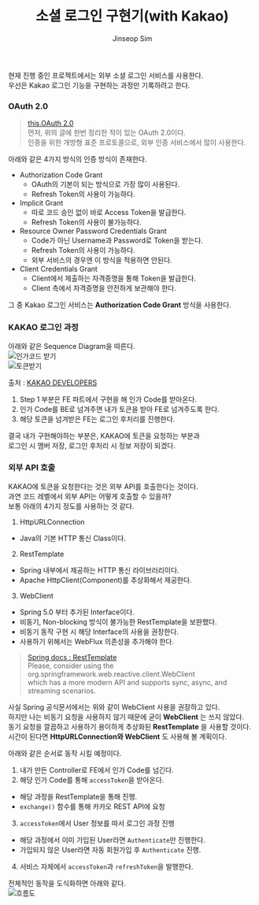 ﻿---
layout: post
title: "소셜 로그인 구현기(with Kakao)"
categories: ToyProject
tags: [develop]
author:
  - Jinseop Sim
---
현재 진행 중인 프로젝트에서는 외부 소셜 로그인 서비스를 사용한다.  
우선은 Kakao 로그인 기능을 구현하는 과정만 기록하려고 한다.  

### OAuth 2.0
> [this.OAuth 2.0](https://jinseop-sim.github.io/springboot/2022/08/18/Jwt.html)  
먼저, 위의 글에 한번 정리한 적이 있는 OAuth 2.0이다.  
인증을 위한 개방형 표준 프로토콜으로, 외부 인증 서비스에서 많이 사용한다.  

아래와 같은 4가지 방식의 인증 방식이 존재한다.
- Authorization Code Grant
  - OAuth의 기본이 되는 방식으로 가장 많이 사용된다.
  - Refresh Token의 사용이 가능하다.
- Implicit Grant
  - 따로 코드 승인 없이 바로 Access Token을 발급한다.
  - Refresh Token의 사용이 불가능하다.
- Resource Owner Password Credentials Grant
  - Code가 아닌 Username과 Password로 Token을 받는다.
  - Refresh Token의 사용이 가능하다.
  - 외부 서비스의 경우엔 이 방식을 적용하면 안된다.
- Client Credentials Grant
  - Client에서 제출하는 자격증명을 통해 Token을 발급한다.
  - Client 측에서 자격증명을 안전하게 보관해야 한다.

그 중 Kakao 로그인 서비스는 __Authorization Code Grant__ 방식을 사용한다.  

### KAKAO 로그인 과정
아래와 같은 Sequence Diagram을 따른다.  
![인가코드 받기](https://user-images.githubusercontent.com/71700079/221401409-8ea54f7a-6136-461a-88c9-a42463d0df9d.png)  
![토큰받기](https://user-images.githubusercontent.com/71700079/221401411-93636935-db79-4c06-b25d-3a7e1dc3c49d.png)  

출처 : [KAKAO DEVELOPERS](https://developers.kakao.com/docs/latest/ko/kakaologin/rest-api)  

1. Step 1 부분은 FE 파트에서 구현을 해 인가 Code를 받아온다.
2. 인가 Code를 BE로 넘겨주면 내가 토큰을 받아 FE로 넘겨주도록 한다.
3. 해당 토큰을 넘겨받은 FE는 로그인 후처리를 진행한다.  

결국 내가 구현해야하는 부분은, KAKAO에 토큰을 요청하는 부분과  
로그인 시 멤버 저장, 로그인 후처리 시 정보 저장이 되겠다.  

### 외부 API 호출
KAKAO에 토큰을 요청한다는 것은 외부 API를 호출한다는 것이다.  
과연 코드 레벨에서 외부 API는 어떻게 호출할 수 있을까?  
보통 아래의 4가지 정도를 사용하는 것 같다.  

1. HttpURLConnection
  - Java의 기본 HTTP 통신 Class이다.
2. RestTemplate
  - Spring 내부에서 제공하는 HTTP 통신 라이브러리이다.
  - Apache HttpClient(Component)를 추상화해서 제공한다.
3. WebClient
  - Spring 5.0 부터 추가된 Interface이다.
  - 비동기, Non-blocking 방식이 불가능한 RestTemplate을 보완했다.
  - 비동기 동작 구현 시 해당 Interface의 사용을 권장한다.
  - 사용하기 위해서는 WebFlux 의존성을 추가해야 한다.

> [Spring docs : RestTemplate](https://docs.spring.io/spring-framework/docs/current/javadoc-api/org/springframework/web/client/RestTemplate.html)  
> Please, consider using the org.springframework.web.reactive.client.WebClient  
> which has a more modern API and supports sync, async, and streaming scenarios.  

사실 Spring 공식문서에서는 위와 같이 WebClient 사용을 권장하고 있다.  
하지만 나는 비동기 요청을 사용하지 않기 때문에 굳이 __WebClient__ 는 쓰지 않았다.  
동기 요청을 깔끔하고 사용하기 용이하게 추상화된 __RestTemplate__ 을 사용할 것이다.  
시간이 된다면 __HttpURLConnection와 WebClient__ 도 사용해 볼 계획이다.  

아래와 같은 순서로 동작 시킬 예정이다.  
1. 내가 만든 Controller로 FE에서 인가 Code를 넘긴다.
2. 해당 인가 Code를 통해 ```accessToken```을 받아온다.
  - 해당 과정을 RestTemplate을 통해 진행.
  - ```exchange()``` 함수를 통해 카카오 REST API에 요청
3. ```accessToken```에서 User 정보를 따서 로그인 과정 진행
  - 해당 과정에서 이미 가입된 User라면 ```Authenticate```만 진행한다.
  - 가입되지 않은 User라면 자동 회원가입 후 ```Authenticate``` 진행.
4. 서비스 자체에서 ```accessToken```과 ```refreshToken```을 발행한다.

전체적인 동작을 도식화하면 아래와 같다.  
![흐름도](https://user-images.githubusercontent.com/71700079/221568565-a590a00a-7d77-452d-b53c-0726485e652e.png)
